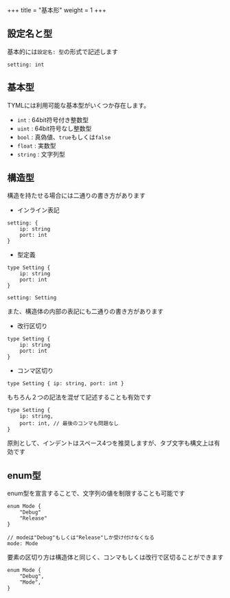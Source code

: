 +++
title = "基本形"
weight = 1
+++

## 設定名と型
基本的には`設定名: 型`の形式で記述します
```tyml
setting: int
```

## 基本型
TYMLには利用可能な基本型がいくつか存在します。
- `int`    : 64bit符号付き整数型
- `uint`   : 64bit符号なし整数型
- `bool`   : 真偽値、`true`もしくは`false`
- `float`  : 実数型
- `string` : 文字列型

## 構造型
構造を持たせる場合には二通りの書き方があります

- インライン表記
```tyml
setting: {
    ip: string
    port: int
}
```

- 型定義
```tyml
type Setting {
    ip: string
    port: int
}

setting: Setting
```

また、構造体の内部の表記にも二通りの書き方があります

- 改行区切り
```tyml
type Setting {
    ip: string
    port: int
}
```

- コンマ区切り
```tyml
type Setting { ip: string, port: int }
```

もちろん２つの記法を混ぜて記述することも有効です
```tyml
type Setting {
    ip: string,
    port: int, // 最後のコンマも問題なし
}
```

原則として、インデントはスペース4つを推奨しますが、タブ文字も構文上は有効です

## enum型
enum型を宣言することで、文字列の値を制限することも可能です
```tyml
enum Mode {
    "Debug"
    "Release"
}

// modeは"Debug"もしくは"Release"しか受け付けなくなる
mode: Mode
```

要素の区切り方は構造体と同じく、コンマもしくは改行で区切ることができます
```tyml
enum Mode {
    "Debug",
    "Mode",
}
```